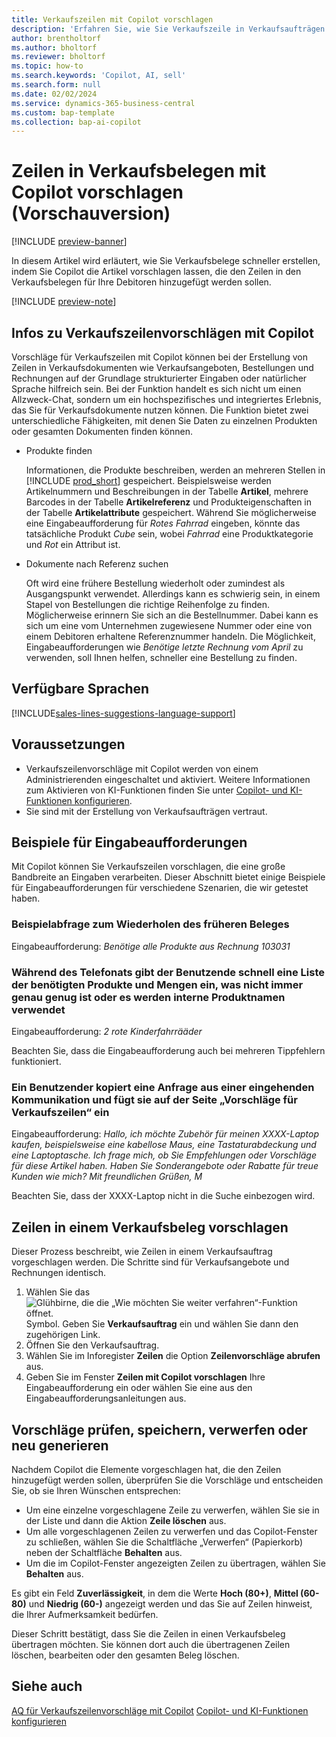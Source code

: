 ```yaml
---
title: Verkaufszeilen mit Copilot vorschlagen
description: 'Erfahren Sie, wie Sie Verkaufszeile in Verkaufsaufträgen mit Copilot vorschlagen.'
author: brentholtorf
ms.author: bholtorf
ms.reviewer: bholtorf
ms.topic: how-to
ms.search.keywords: 'Copilot, AI, sell'
ms.search.form: null
ms.date: 02/02/2024
ms.service: dynamics-365-business-central
ms.custom: bap-template
ms.collection: bap-ai-copilot
---
```


# <a name="suggest-lines-on-sales-documents-with-copilot-preview"></a>Zeilen in Verkaufsbelegen mit Copilot vorschlagen (Vorschauversion)

[!INCLUDE [preview-banner](~/../shared-content/shared/preview-includes/preview-banner.md)]

In diesem Artikel wird erläutert, wie Sie Verkaufsbelege schneller erstellen, indem Sie Copilot die Artikel vorschlagen lassen, die den Zeilen in den Verkaufsbelegen für Ihre Debitoren hinzugefügt werden sollen.

[!INCLUDE [preview-note](~/../shared-content/shared/preview-includes/production-ready-preview-dynamics365.md)]

## <a name="about-sales-line-suggestions-with-copilot"></a>Infos zu Verkaufszeilenvorschlägen mit Copilot

Vorschläge für Verkaufszeilen mit Copilot können bei der Erstellung von Zeilen in Verkaufsdokumenten wie Verkaufsangeboten, Bestellungen und Rechnungen auf der Grundlage strukturierter Eingaben oder natürlicher Sprache hilfreich sein. Bei der Funktion handelt es sich nicht um einen Allzweck-Chat, sondern um ein hochspezifisches und integriertes Erlebnis, das Sie für Verkaufsdokumente nutzen können. Die Funktion bietet zwei unterschiedliche Fähigkeiten, mit denen Sie Daten zu einzelnen Produkten oder gesamten Dokumenten finden können.

* Produkte finden

  Informationen, die Produkte beschreiben, werden an mehreren Stellen in [!INCLUDE [prod_short](includes/prod_short.md)] gespeichert. Beispielsweise werden Artikelnummern und Beschreibungen in der Tabelle **Artikel**, mehrere Barcodes in der Tabelle **Artikelreferenz** und Produkteigenschaften in der Tabelle **Artikelattribute** gespeichert. Während Sie möglicherweise eine Eingabeaufforderung für *Rotes Fahrrad* eingeben, könnte das tatsächliche Produkt *Cube* sein, wobei *Fahrrad* eine Produktkategorie und *Rot* ein Attribut ist.

* Dokumente nach Referenz suchen

  Oft wird eine frühere Bestellung wiederholt oder zumindest als Ausgangspunkt verwendet. Allerdings kann es schwierig sein, in einem Stapel von Bestellungen die richtige Reihenfolge zu finden. Möglicherweise erinnern Sie sich an die Bestellnummer. Dabei kann es sich um eine vom Unternehmen zugewiesene Nummer oder eine von einem Debitoren erhaltene Referenznummer handeln. Die Möglichkeit, Eingabeaufforderungen wie *Benötige letzte Rechnung vom April* zu verwenden, soll Ihnen helfen, schneller eine Bestellung zu finden.

## <a name="available-languages"></a>Verfügbare Sprachen

[!INCLUDE[sales-lines-suggestions-language-support](includes/sales-lines-suggestions-language-support.md)]

## <a name="prerequisites"></a>Voraussetzungen

* Verkaufszeilenvorschläge mit Copilot werden von einem Administrierenden eingeschaltet und aktiviert. Weitere Informationen zum Aktivieren von KI-Funktionen finden Sie unter [Copilot- und KI-Funktionen konfigurieren](enable-ai.md).
* Sie sind mit der Erstellung von Verkaufsaufträgen vertraut.

## <a name="examples-of-prompts"></a>Beispiele für Eingabeaufforderungen

Mit Copilot können Sie Verkaufszeilen vorschlagen, die eine große Bandbreite an Eingaben verarbeiten. Dieser Abschnitt bietet einige Beispiele für Eingabeaufforderungen für verschiedene Szenarien, die wir getestet haben.

### <a name="sample-inquiry-to-repeat-the-past-document"></a>Beispielabfrage zum Wiederholen des früheren Beleges

Eingabeaufforderung: *Benötige alle Produkte aus Rechnung 103031*

### <a name="during-phone-call-user-quickly-types-list-of-required-products-and-quantities-not-always-accurate-enough-or-using-internal-product-names"></a>Während des Telefonats gibt der Benutzende schnell eine Liste der benötigten Produkte und Mengen ein, was nicht immer genau genug ist oder es werden interne Produktnamen verwendet

Eingabeaufforderung: *2 rote Kinderfahrrääder*

Beachten Sie, dass die Eingabeaufforderung auch bei mehreren Tippfehlern funktioniert.

### <a name="a-user-copies-an-inquiry-from-an-inbound-communication-and-pastes-it-to-the-sales-lines-suggestions-page"></a>Ein Benutzender kopiert eine Anfrage aus einer eingehenden Kommunikation und fügt sie auf der Seite „Vorschläge für Verkaufszeilen“ ein

Eingabeaufforderung: *Hallo, ich möchte Zubehör für meinen XXXX-Laptop kaufen, beispielsweise eine kabellose Maus, eine Tastaturabdeckung und eine Laptoptasche. Ich frage mich, ob Sie Empfehlungen oder Vorschläge für diese Artikel haben. Haben Sie Sonderangebote oder Rabatte für treue Kunden wie mich? Mit freundlichen Grüßen, M*

Beachten Sie, dass der XXXX-Laptop nicht in die Suche einbezogen wird.

## <a name="suggest-lines-on-a-sales-document"></a>Zeilen in einem Verkaufsbeleg vorschlagen

Dieser Prozess beschreibt, wie Zeilen in einem Verkaufsauftrag vorgeschlagen werden. Die Schritte sind für Verkaufsangebote und Rechnungen identisch.

1. Wählen Sie das ![Glühbirne, die die „Wie möchten Sie weiter verfahren“-Funktion öffnet.](media/ui-search/search_small.png "Wie möchten Sie weiter verfahren?") Symbol. Geben Sie **Verkaufsauftrag** ein und wählen Sie dann den zugehörigen Link.
1. Öffnen Sie den Verkaufsauftrag.
1. Wählen Sie im Inforegister **Zeilen** die Option **Zeilenvorschläge abrufen** aus.
1. Geben Sie im Fenster **Zeilen mit Copilot vorschlagen** Ihre Eingabeaufforderung ein oder wählen Sie eine aus den Eingabeaufforderungsanleitungen aus.

## <a name="review-save-discard-or-regenerate-suggestions"></a>Vorschläge prüfen, speichern, verwerfen oder neu generieren

Nachdem Copilot die Elemente vorgeschlagen hat, die den Zeilen hinzugefügt werden sollen, überprüfen Sie die Vorschläge und entscheiden Sie, ob sie Ihren Wünschen entsprechen:

* Um eine einzelne vorgeschlagene Zeile zu verwerfen, wählen Sie sie in der Liste und dann die Aktion **Zeile löschen** aus.
* Um alle vorgeschlagenen Zeilen zu verwerfen und das Copilot-Fenster zu schließen, wählen Sie die Schaltfläche „Verwerfen“ (Papierkorb) neben der Schaltfläche **Behalten** aus.
* Um die im Copilot-Fenster angezeigten Zeilen zu übertragen, wählen Sie **Behalten** aus. 

Es gibt ein Feld **Zuverlässigkeit**, in dem die Werte **Hoch (80+)**, **Mittel (60-80)** und **Niedrig (60-)** angezeigt werden und das Sie auf Zeilen hinweist, die Ihrer Aufmerksamkeit bedürfen.

Dieser Schritt bestätigt, dass Sie die Zeilen in einen Verkaufsbeleg übertragen möchten. Sie können dort auch die übertragenen Zeilen löschen, bearbeiten oder den gesamten Beleg löschen.

## <a name="see-also"></a>Siehe auch

[AQ für Verkaufszeilenvorschläge mit Copilot](faq-sales-suggest-sales-lines-with-copilot.md)
[Copilot- und KI-Funktionen konfigurieren](enable-ai.md)
